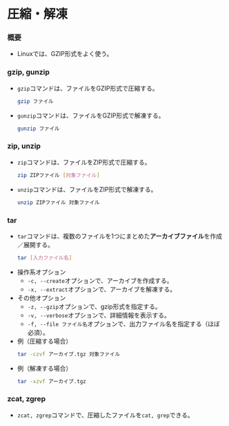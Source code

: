 ﻿# 圧縮・解凍
### 概要
- Linuxでは、GZIP形式をよく使う。

### gzip, gunzip
- `gzip`コマンドは、ファイルをGZIP形式で圧縮する。
  ```bash
  gzip ファイル
  ```
- `gunzip`コマンドは、ファイルをGZIP形式で解凍する。
  ```bash
  gunzip ファイル
  ```

### zip, unzip
- `zip`コマンドは、ファイルをZIP形式で圧縮する。
  ```bash
  zip ZIPファイル [対象ファイル]
  ```
- `unzip`コマンドは、ファイルをZIP形式で解凍する。
  ```bash
  unzip ZIPファイル 対象ファイル
  ```

### tar
- `tar`コマンドは、複数のファイルを1つにまとめた**アーカイブファイル**を作成／展開する。
  ```bash
  tar [入力ファイル名]
  ```
- 操作系オプション
  - `-c, --create`オプションで、アーカイブを作成する。
  - `-x, --extract`オプションで、アーカイブを解凍する。
- その他オプション
  - `-z, --gzip`オプションで、gzip形式を指定する。
  - `-v, --verbose`オプションで、詳細情報を表示する。
  - `-f, --file ファイル名`オプションで、出力ファイル名を指定する（ほぼ必須）。
- 例（圧縮する場合）
  ```bash
  tar -czvf アーカイブ.tgz 対象ファイル
  ```
- 例（解凍する場合）
  ```bash
  tar -xzvf アーカイブ.tgz
  ```

### zcat, zgrep
- `zcat, zgrep`コマンドで、圧縮したファイルを`cat, grep`できる。


